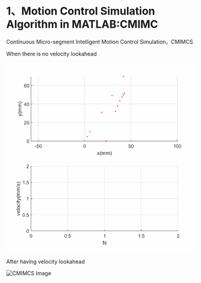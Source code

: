 # 1、Motion Control Simulation Algorithm in MATLAB:CMIMC
Continuous Micro-segment Intelligent Motion Control Simulation，CMIMCS

When there is no velocity lookahead

![CMIMCS Image 2](https://github.com/yanganYNU/CMIMCS/blob/main/gif/20201030012305730.gif?raw=true)

After having velocity lookahead

![CMIMCS Image](https://github.com/yanganYNU/CMIMCS/blob/main/gif/20201030012241516.gif?raw=true)



